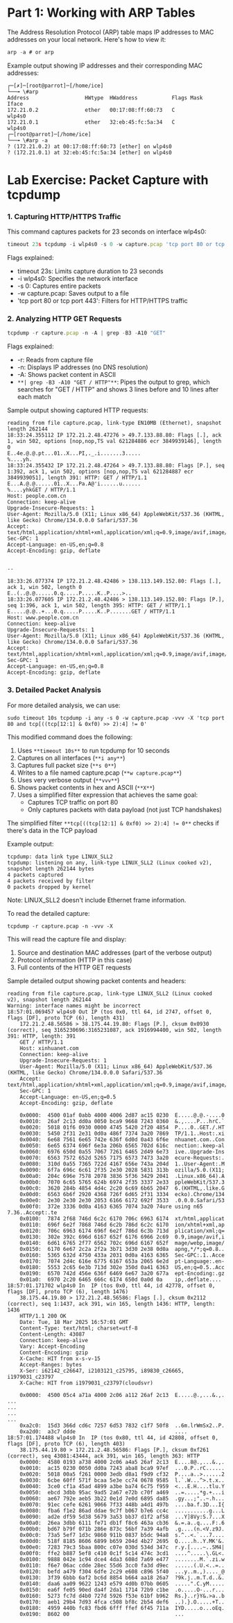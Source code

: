   

# Part 1: Working with ARP Tables

The Address Resolution Protocol (ARP) table maps IP addresses to MAC addresses on your local network. Here's how to view it:

```JavaScript
arp -a # or arp
```

Example output showing IP addresses and their corresponding MAC addresses:

```Shell
┌─[✗]─[root@parrot]─[/home/ice]
└──╼ \#arp
Address                  HWtype  HWaddress           Flags Mask            Iface
172.21.0.2               ether   00:17:08:ff:60:73   C                     wlp4s0
172.21.0.1               ether   32:eb:45:fc:5a:34   C                     wlp4s0
┌─[root@parrot]─[/home/ice]
└──╼ \#arp -a
? (172.21.0.2) at 00:17:08:ff:60:73 [ether] on wlp4s0
? (172.21.0.1) at 32:eb:45:fc:5a:34 [ether] on wlp4s0
```

# Lab Exercise: Packet Capture with tcpdump

  

### 1. Capturing HTTP/HTTPS Traffic

This command captures packets for 23 seconds on interface wlp4s0:

```JavaScript
timeout 23s tcpdump -i wlp4s0 -s 0 -w capture.pcap 'tcp port 80 or tcp port 443'
```

Flags explained:

- timeout 23s: Limits capture duration to 23 seconds
- -i wlp4s0: Specifies the network interface
- -s 0: Captures entire packets
- -w capture.pcap: Saves output to a file
- 'tcp port 80 or tcp port 443': Filters for HTTP/HTTPS traffic

### 2. Analyzing HTTP GET Requests

```JavaScript
tcpdump -r capture.pcap -n -A | grep -B3 -A10 "GET"
```

Flags explained:

- -r: Reads from capture file
- -n: Displays IP addresses (no DNS resolution)
- -A: Shows packet content in ASCII
- `**| grep -B3 -A10 "GET / HTTP"**`: Pipes the output to grep, which searches for "GET / HTTP" and shows 3 lines before and 10 lines after each match

  

Sample output showing captured HTTP requests:

```Shell
reading from file capture.pcap, link-type EN10MB (Ethernet), snapshot length 262144
18:33:24.355112 IP 172.21.2.48.47276 > 49.7.133.88.80: Flags [.], ack 1, win 502, options [nop,nop,TS val 621284886 ecr 3849939146], length 0
E..4e.@.@.pt...01..X...PI,._.i.......3.....
%....yh.
18:33:24.355432 IP 172.21.2.48.47264 > 49.7.133.88.80: Flags [P.], seq 1:392, ack 1, win 502, options [nop,nop,TS val 621284887 ecr 3849939051], length 391: HTTP: GET / HTTP/1.1
E...A.@.@......01..X...Pa.A@'i......u......
%....yhkGET / HTTP/1.1
Host: people.com.cn
Connection: keep-alive
Upgrade-Insecure-Requests: 1
User-Agent: Mozilla/5.0 (X11; Linux x86_64) AppleWebKit/537.36 (KHTML, like Gecko) Chrome/134.0.0.0 Safari/537.36
Accept: text/html,application/xhtml+xml,application/xml;q=0.9,image/avif,image/webp,image/apng,*/*;q=0.8
Sec-GPC: 1
Accept-Language: en-US,en;q=0.8
Accept-Encoding: gzip, deflate


--

18:33:26.077374 IP 172.21.2.48.42486 > 138.113.149.152.80: Flags [.], ack 1, win 502, length 0
E..(..@.@......0.q.....P.....K..P....>..
18:33:26.077605 IP 172.21.2.48.42486 > 138.113.149.152.80: Flags [P.], seq 1:396, ack 1, win 502, length 395: HTTP: GET / HTTP/1.1
E.....@.@..+...0.q.....P.....K..P.......GET / HTTP/1.1
Host: www.people.com.cn
Connection: keep-alive
Upgrade-Insecure-Requests: 1
User-Agent: Mozilla/5.0 (X11; Linux x86_64) AppleWebKit/537.36 (KHTML, like Gecko) Chrome/134.0.0.0 Safari/537.36
Accept: text/html,application/xhtml+xml,application/xml;q=0.9,image/avif,image/webp,image/apng,*/*;q=0.8
Sec-GPC: 1
Accept-Language: en-US,en;q=0.8
Accept-Encoding: gzip, deflate
```

### 3. Detailed Packet Analysis

For more detailed analysis, we can use:

```Shell
sudo timeout 10s tcpdump -i any -s 0 -w capture.pcap -vvv -X 'tcp port 80 and tcp[((tcp[12:1] & 0xf0) >> 2):4] != 0'
```

This modified command does the following:

1. Uses `**timeout 10s**` to run tcpdump for 10 seconds
2. Captures on all interfaces (`**i any**`)
3. Captures full packet size (`**s 0**`)
4. Writes to a file named capture.pcap (`**w capture.pcap**`)
5. Uses very verbose output (`**vvv**`)
6. Shows packet contents in hex and ASCII (`**X**`)
7. Uses a simplified filter expression that achieves the same goal:
    - Captures TCP traffic on port 80
    - Only captures packets with data payload (not just TCP handshakes)

The simplified filter `**tcp[((tcp[12:1] & 0xf0) >> 2):4] != 0**` checks if there's data in the TCP payload

Example output:

```Shell
tcpdump: data link type LINUX_SLL2
tcpdump: listening on any, link-type LINUX_SLL2 (Linux cooked v2), snapshot length 262144 bytes
4 packets captured
4 packets received by filter
0 packets dropped by kernel
```

Note: LINUX_SLL2 doesn't include Ethernet frame information.

To read the detailed capture:

```Shell
tcpdump -r capture.pcap -n -vvv -X
```

This will read the capture file and display:

1. Source and destination MAC addresses (part of the verbose output)
2. Protocol information (HTTP in this case)
3. Full contents of the HTTP GET requests

Sample detailed output showing packet contents and headers:

```Shell
reading from file capture.pcap, link-type LINUX_SLL2 (Linux cooked v2), snapshot length 262144
Warning: interface names might be incorrect
18:57:01.069457 wlp4s0 Out IP (tos 0x0, ttl 64, id 2747, offset 0, flags [DF], proto TCP (6), length 431)
    172.21.2.48.56586 > 38.175.44.19.80: Flags [P.], cksum 0x0930 (correct), seq 3165230696:3165231087, ack 1916994400, win 502, length 391: HTTP, length: 391
	GET / HTTP/1.1
	Host: xinhuanet.com
	Connection: keep-alive
	Upgrade-Insecure-Requests: 1
	User-Agent: Mozilla/5.0 (X11; Linux x86_64) AppleWebKit/537.36 (KHTML, like Gecko) Chrome/134.0.0.0 Safari/537.36
	Accept: text/html,application/xhtml+xml,application/xml;q=0.9,image/avif,image/webp,image/apng,*/*;q=0.8
	Sec-GPC: 1
	Accept-Language: en-US,en;q=0.5
	Accept-Encoding: gzip, deflate
	
	0x0000:  4500 01af 0abb 4000 4006 2d87 ac15 0230  E.....@.@.-....0
	0x0010:  26af 2c13 dd0a 0050 bca9 9668 7243 0360  &.,....P...hrC.`
	0x0020:  5018 01f6 0930 0000 4745 5420 2f20 4854  P....0..GET./.HT
	0x0030:  5450 2f31 2e31 0d0a 486f 7374 3a20 7869  TP/1.1..Host:.xi
	0x0040:  6e68 7561 6e65 742e 636f 6d0d 0a43 6f6e  nhuanet.com..Con
	0x0050:  6e65 6374 696f 6e3a 206b 6565 702d 616c  nection:.keep-al
	0x0060:  6976 650d 0a55 7067 7261 6465 2d49 6e73  ive..Upgrade-Ins
	0x0070:  6563 7572 652d 5265 7175 6573 7473 3a20  ecure-Requests:.
	0x0080:  310d 0a55 7365 722d 4167 656e 743a 204d  1..User-Agent:.M
	0x0090:  6f7a 696c 6c61 2f35 2e30 2028 5831 313b  ozilla/5.0.(X11;
	0x00a0:  204c 696e 7578 2078 3836 5f36 3429 2041  .Linux.x86_64).A
	0x00b0:  7070 6c65 5765 624b 6974 2f35 3337 2e33  ppleWebKit/537.3
	0x00c0:  3620 284b 4854 4d4c 2c20 6c69 6b65 2047  6.(KHTML,.like.G
	0x00d0:  6563 6b6f 2920 4368 726f 6d65 2f31 3334  ecko).Chrome/134
	0x00e0:  2e30 2e30 2e30 2053 6166 6172 692f 3533  .0.0.0.Safari/53
	0x00f0:  372e 3336 0d0a 4163 6365 7074 3a20 74ure using n65  7.36..Accept:.te
	0x0100:  7874 2f68 746d 6c2c 6170 706c 6963 6174  xt/html,applicat
	0x0110:  696f 6e2f 7868 746d 6c2b 786d 6c2c 6170  ion/xhtml+xml,ap
	0x0120:  706c 6963 6174 696f 6e2f 786d 6c3b 713d  plication/xml;q=
	0x0130:  302e 392c 696d 6167 652f 6176 6966 2c69  0.9,image/avif,i
	0x0140:  6d61 6765 2f77 6562 702c 696d 6167 652f  mage/webp,image/
	0x0150:  6170 6e67 2c2a 2f2a 3b71 3d30 2e38 0d0a  apng,*/*;q=0.8..
	0x0160:  5365 632d 4750 433a 2031 0d0a 4163 6365  Sec-GPC:.1..Acce
	0x0170:  7074 2d4c 616e 6775 6167 653a 2065 6e2d  pt-Language:.en-
	0x0180:  5553 2c65 6e3b 713d 302e 350d 0a41 6363  US,en;q=0.5..Acc
	0x0190:  6570 742d 456e 636f 6469 6e67 3a20 677a  ept-Encoding:.gz
	0x01a0:  6970 2c20 6465 666c 6174 650d 0a0d 0a    ip,.deflate....
18:57:01.171702 wlp4s0 In  IP (tos 0x0, ttl 44, id 42778, offset 0, flags [DF], proto TCP (6), length 1476)
    38.175.44.19.80 > 172.21.2.48.56586: Flags [.], cksum 0x2112 (correct), seq 1:1437, ack 391, win 165, length 1436: HTTP, length: 1436
	HTTP/1.1 200 OK
	Date: Tue, 18 Mar 2025 16:57:01 GMT
	Content-Type: text/html; charset=utf-8
	Content-Length: 43087
	Connection: keep-alive
	Vary: Accept-Encoding
	Content-Encoding: gzip
	X-Cache: HIT from x-s-v-15
	Accept-Ranges: bytes
	X-Ser: i62142_c26647, i2103121_c25795, i89830_c26665, i1979031_c23797
	X-Cache: HIT from i1979031_c23797(cloudsvr)
	
	0x0000:  4500 05c4 a71a 4000 2c06 a112 26af 2c13  E.....@.,...&.,.
...
...
...
...
	0xa2c0:  15d3 366d cd6c 7257 6d53 7832 c1f7 50f8  ..6m.lrWmSx2..P.
	0xa2d0:  a3c7 ddde                                ....
18:57:01.174488 wlp4s0 In  IP (tos 0x80, ttl 44, id 42808, offset 0, flags [DF], proto TCP (6), length 403)
    38.175.44.19.80 > 172.21.2.48.56586: Flags [P.], cksum 0xf261 (correct), seq 43081:43444, ack 391, win 165, length 363: HTTP
	0x0000:  4580 0193 a738 4000 2c06 a4a5 26af 2c13  E....8@.,...&.,.
	0x0010:  ac15 0230 0050 dd0a 7243 aba8 bca9 97ef  ...0.P..rC......
	0x0020:  5018 00a5 f261 0000 3edb d8a1 f9d9 cf32  P....a..>......2
	0x0030:  6cbe 60ff 571f bcaa 5e3e cc74 0678 9585  l.`.W...^>.t.x..
	0x0040:  3ce0 cf1a 45ad 4899 a3be ba74 6c75 f959  <...E.H....tlu.Y
	0x0050:  ebcd 3dbb 95ac 9ad5 2a67 e72b c70f a469  ..=.....*g.+...i
	0x0060:  ae67 792e aeb5 3b22 0e1d 7e0d 6895 da85  .gy...;"..~.h...
	0x0070:  91ec cefe 6261 9066 7f33 448b a4d1 497b  ....ba.f.3D...I{
	0x0080:  fba6 f1e2 86ad ddae 9c7f b067 b7e6 cc4c  ...........g...L
	0x0090:  ad2e df59 5d38 5679 3a53 bb37 d1f2 af58  ...Y]8Vy:S.7...X
	0x00a0:  26ea 3dbb 6111 fe71 db1f f8c6 463a cb36  &.=.a..q....F:.6
	0x00b0:  bd67 b79f 071b 286e 873c 56bf 7a39 4afb  .g....(n.<V.z9J.
	0x00c0:  73a5 5ef7 1d3c 9860 911b 0837 b5dc 94a8  s.^..<.`...7....
	0x00d0:  518f 8185 8606 6899 b659 204d 4b27 2695  Q.....h..Y.MK'&.
	0x00e0:  7283 79c3 5baa 800c c07e 030d 534d 347c  r.y.[....~..SM4|
	0x00f0:  ffe2 b887 5ef8 c410 0c1f 5c14 474c 3cd1  ....^.....\.GL<.
	0x0100:  9888 042e 1c94 dce4 4da3 608d 7a69 e477  ........M.`.zi.w
	0x0110:  f6e7 06ac cdde 28ec 55d6 3cc0 fa3d d9ec  ......(.U.<..=..
	0x0120:  befd a479 f304 6dfe 2c29 e608 c896 5f40  ...y..m.,)...._@
	0x0130:  3f39 6bbb 6af2 bc6d 8854 b664 aa18 26a7  ?9k.j..m.T.d..&.
	0x0140:  daa6 aa09 9622 1243 e579 4d0b 07bb 0605  .....".C.yM.....
	0x0150:  ea6f fe05 90ed da4f 2da1 1714 72b9 c1be  .o.....O-...r...
	0x0160:  5273 fc7d d4b0 727d 5926 f53e 61bf b962  Rs.}..r}Y&.>a..b
	0x0170:  aeb1 29b4 7d93 4fca c508 bf8c 2b54 def6  ..).}.O.....+T..
	0x0180:  4959 440b fc83 fbd6 6fff ffef 6f45 711a  IYD.....o...oEq.
	0x0190:  8602 00                                  ...
```